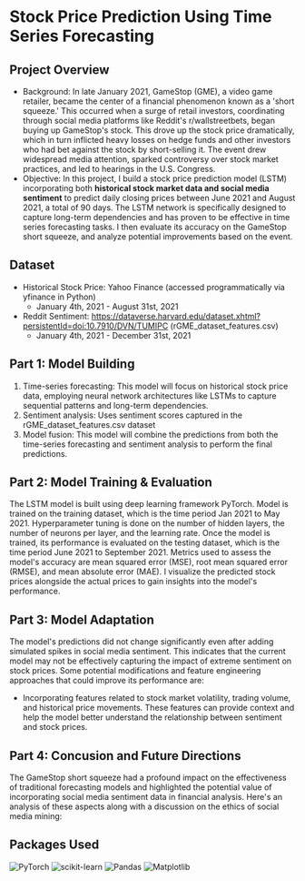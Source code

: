 # Stock Price Prediction Using Time Series Forecasting

## Project Overview
- Background: In late January 2021, GameStop (GME), a video game retailer, became the center of a financial phenomenon known as a 'short squeeze.' This occurred when a surge of retail investors, coordinating through social media platforms like Reddit's r/wallstreetbets, began buying up GameStop's stock. This drove up the stock price dramatically, which in turn inflicted heavy losses on hedge funds and other investors who had bet against the stock by short-selling it. The event drew widespread media attention, sparked controversy over stock market practices, and led to hearings in the U.S. Congress.
- Objective: In this project, I build a stock price prediction model (LSTM) incorporating both **historical stock market data and social media sentiment** to predict daily closing prices between June 2021 and August 2021, a total of 90 days.
The LSTM network is specifically designed to capture long-term dependencies and has proven to be effective in time series forecasting tasks. I then evaluate its accuracy on the GameStop short squeeze, and analyze potential improvements based on the event.

## Dataset
- Historical Stock Price: Yahoo Finance (accessed programmatically via yfinance in Python)
  - January 4th, 2021 - August 31st, 2021
- Reddit Sentiment: https://dataverse.harvard.edu/dataset.xhtml?persistentId=doi:10.7910/DVN/TUMIPC (rGME_dataset_features.csv)
  - January 4th, 2021 - December 31st, 2021

## Part 1: Model Building
1. Time-series forecasting: This model will focus on historical stock price data, employing neural network architectures like LSTMs to capture sequential patterns and long-term dependencies.
2. Sentiment analysis: Uses sentiment scores captured in the rGME_dataset_features.csv dataset
3. Model fusion: This model will combine the predictions from both the time-series forecasting and sentiment analysis to perform the final predictions.

## Part 2: Model Training & Evaluation
The LSTM model is built using deep learning framework PyTorch. Model is trained on the training dataset, which is the time period Jan 2021 to May 2021.
Hyperparameter tuning is done on the number of hidden layers, the number of neurons per layer, and the learning rate. 
Once the model is trained, its performance is evaluated on the testing dataset, which is the time period June 2021 to September 2021. Metrics used to assess the model's accuracy are mean squared error (MSE), root mean squared error (RMSE), and mean absolute error (MAE). 
I visualize the predicted stock prices alongside the actual prices to gain insights into the model's performance.

## Part 3: Model Adaptation
The model's predictions did not change significantly even after adding simulated spikes in social media sentiment. This indicates that the current model may not be effectively capturing the impact of extreme sentiment on stock prices. Some potential modifications and feature engineering approaches that could improve its performance are:
- Incorporating features related to stock market volatility, trading volume, and historical price movements. These features can provide context and help the model better understand the relationship between sentiment and stock prices.

## Part 4: Concusion and Future Directions
The GameStop short squeeze had a profound impact on the effectiveness of traditional forecasting models and highlighted the potential value of incorporating social media sentiment data in financial analysis. Here's an analysis of these aspects along with a discussion on the ethics of social media mining:

## Packages Used
![PyTorch](https://img.shields.io/badge/PyTorch-%23EE4C2C.svg?style=for-the-badge&logo=PyTorch&logoColor=white)
![scikit-learn](https://img.shields.io/badge/scikit--learn-%23F7931E.svg?style=for-the-badge&logo=scikit-learn&logoColor=white)
![Pandas](https://img.shields.io/badge/pandas-%23150458.svg?style=for-the-badge&logo=pandas&logoColor=white)
![Matplotlib](https://img.shields.io/badge/Matplotlib-%23ffffff.svg?style=for-the-badge&logo=Matplotlib&logoColor=black)
